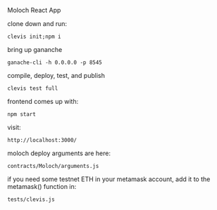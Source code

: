 Moloch React App

clone down and run:
```
clevis init;npm i
```

bring up gananche
```
ganache-cli -h 0.0.0.0 -p 8545
```

compile, deploy, test, and publish
```
clevis test full
```

frontend comes up with:
```
npm start
```

visit:
```
http://localhost:3000/
```

moloch deploy arguments are here:
```
contracts/Moloch/arguments.js
```

if you need some testnet ETH in your metamask account, add it to the metamask() function in:
```
tests/clevis.js
```
